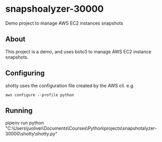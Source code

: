 # snapshoalyzer-30000

Demo project to manage AWS EC2 instances snapshots

## About

This project is a demo, and uses boto3 to manage AWS EC2 instance snapshots.

## Configuring

shotty uses the configuration file created by the AWS cli. e.g.

`aws configure --profile python`

## Running

pipenv run python "C:\Users\juolivei\Documents\Courses\Python\projects\snapshotalyzer-30000\shotty\shotty.py"
